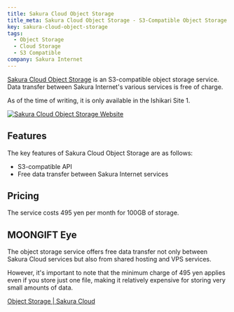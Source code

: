 ```yaml
---
title: Sakura Cloud Object Storage
title_meta: Sakura Cloud Object Storage - S3-Compatible Object Storage Service by Sakura Internet
key: sakura-cloud-object-storage
tags:
  - Object Storage
  - Cloud Storage
  - S3 Compatible
company: Sakura Internet
---
```


[Sakura Cloud Object Storage](https://cloud.sakura.ad.jp/products/object-storage/) is an S3-compatible object storage service. Data transfer between Sakura Internet's various services is free of charge.

As of the time of writing, it is only available in the Ishikari Site 1.

[![Sakura Cloud Object Storage Website](/img/services/sakura-cloud-object-storage.jpg)](https://cloud.sakura.ad.jp/products/object-storage/)

<!--more-->

## Features

The key features of Sakura Cloud Object Storage are as follows:

- S3-compatible API
- Free data transfer between Sakura Internet services

## Pricing

The service costs 495 yen per month for 100GB of storage.

## MOONGIFT Eye

The object storage service offers free data transfer not only between Sakura Cloud services but also from shared hosting and VPS services.

However, it's important to note that the minimum charge of 495 yen applies even if you store just one file, making it relatively expensive for storing very small amounts of data.

[Object Storage | Sakura Cloud](https://cloud.sakura.ad.jp/products/object-storage/)
